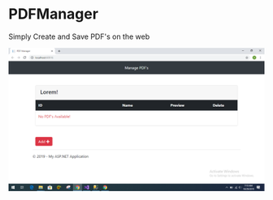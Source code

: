 # PDFManager
Simply Create and Save PDF's on the web

![Currently Saved PDF's](https://github.com/AbdullahSohail-SE/PDFManager/blob/master/About/Screen.PNG)
